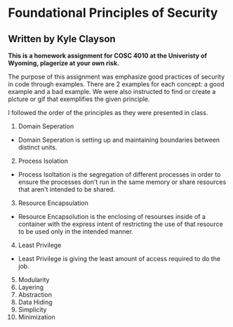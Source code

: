 Foundational Principles of Security 
====================================

Written by Kyle Clayson
-----------------------

**This is a homework assignment for COSC 4010 at the Univeristy of Wyoming, plagerize at your own risk.**

 
The purpose of this assignment was emphasize good practices of security in code through examples. There are 2 examples for each concept: a good example and a bad example. We were also instructed to find or create a picture or gif that exemplifies the given principle.  

I followed the order of the principles as they were presented in class. 

1. Domain Seperation
 - Domain Seperation is setting up and maintaining boundaries between distinct units.
2. Process Isolation
 - Process Isoltation is the segregation of different processes in order to ensure the processes don't run in the same memory or share resources that aren't intended to be shared.  
3. Resource Encapsulation
 - Resource Encapsolution is the enclosing of resourses inside of a container with the express intent of restricting the use of that resource to be used only in the intended manner.  
4. Least Privilege
 - Least Privilege is giving the least amount of access required to do the job. 
5. Modularity
6. Layering
7. Abstraction
8. Data Hiding
9. Simplicity
10. Minimization
